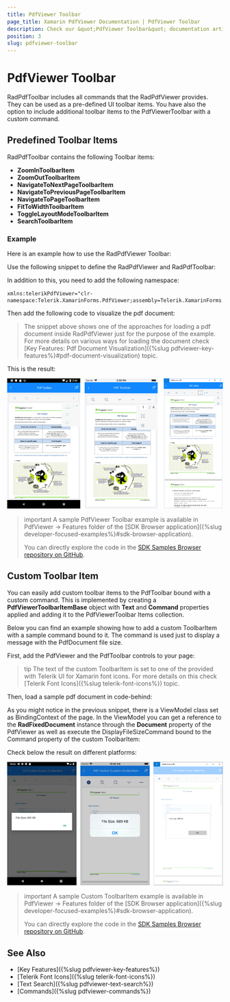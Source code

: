 ```yaml
---
title: PdfViewer Toolbar
page_title: Xamarin PdfViewer Documentation | PdfViewer Toolbar
description: Check our &quot;PdfViewer Toolbar&quot; documentation article for Telerik PdfViewer for Xamarin control.
position: 3
slug: pdfviewer-toolbar
---
```


# PdfViewer Toolbar

RadPdfToolbar includes all commands that the RadPdfViewer provides. They can be used as a pre-defined UI toolbar items. You have also the option to include additional toolbar items to the PdfViewerToolbar with a custom command.  

## Predefined Toolbar Items

RadPdfToolbar contains the following Toolbar items:

* **ZoomInToolbarItem**
* **ZoomOutToolbarItem**
* **NavigateToNextPageToolbarItem**
* **NavigateToPreviousPageToolbarItem**
* **NavigateToPageToolbarItem**
* **FitToWidthToolbarItem**
* **ToggleLayoutModeToolbarItem**
* **SearchToolbarItem**

### Example

Here is an example how to use the RadPdfViewer Toolbar:

Use the following snippet to define the RadPdfViewer and RadPdfToolbar:

<snippet id='pdfviewer-toolbar-xaml'/>

In addition to this, you need to add the following namespace:

```XAML
xmlns:telerikPdfViewer="clr-namespace:Telerik.XamarinForms.PdfViewer;assembly=Telerik.XamarinForms.PdfViewer"
```

Then add the following code to visualize the pdf document:

<snippet id='pdfviewer-toolbar'/>

>The snippet above shows one of the approaches for loading a pdf document inside RadPdfViewer just for the purpose of the example. For more details on various ways for loading the document check [Key Features: Pdf Document Visualization]({%slug pdfviewer-key-features%}#pdf-document-visualization) topic.

This is the result:

![PdfViewer Toolbar](images/pdfviewer-toolbar.png "PdfViewer Toolbar")

>important A sample PdfViewer Toolbar example is available in PdfViewer -> Features folder of the [SDK Browser application]({%slug developer-focused-examples%}#sdk-browser-application).
>
>You can directly explore the code in the [SDK Samples Browser repository on GitHub](https://github.com/telerik/xamarin-forms-sdk/tree/master/XamarinSDK/SDKBrowser/SDKBrowser/Examples/PdfViewerControl/FeaturesCategory/PdfToolbarExample).

## Custom Toolbar Item

You can easily add custom toolbar items to the PdfToolbar bound with a custom command. This is implemented by creating a **PdfViewerToolbarItemBase** object with **Text** and **Command** properties applied and adding it to the PdfViewerToolbar Items collection.

Below you can find an example showing how to add a custom ToolbarItem with a sample command bound to it. The command is used just to display a message with the PdfDocument file size.

First, add the PdfViewer and the PdfToolbar controls to your page:

<snippet id='pdfviewer-toolbar-customcommand-xaml' />

>tip The text of the custom ToolbarItem is set to one of the provided with Telerik UI for Xamarin font icons. For more details on this check [Telerik Font Icons]({%slug telerik-font-icons%}) topic. 

Then, load a sample pdf document in code-behind:

<snippet id='pdfviewer-toolbar-customcommand' />

As you might notice in the previous snippet, there is a ViewModel class set as BindingContext of the page. In the ViewModel you can get a reference to the **RadFixedDocument** instance through the **Document** property of the PdfViewer as well as execute the DisplayFileSizeCommand bound to the Command property of the custom ToolbarItem:

<snippet id='pdfviewer-toolbar-customcommand-vm' />

Check below the result on different platforms:

![PdfToolbar Custom ToolbarItem](images/pdfviewer-toolbar-customitem.png)

>important A sample Custom ToolbarItem example is available in PdfViewer -> Features folder of the [SDK Browser application]({%slug developer-focused-examples%}#sdk-browser-application).
>
>You can directly explore the code in the [SDK Samples Browser repository on GitHub](https://github.com/telerik/xamarin-forms-sdk/tree/master/XamarinSDK/SDKBrowser/SDKBrowser/Examples/PdfViewerControl/FeaturesCategory/CustomToolbarItemExample).

## See Also

- [Key Features]({%slug pdfviewer-key-features%})
- [Telerik Font Icons]({%slug telerik-font-icons%})
- [Text Search]({%slug pdfviewer-text-search%})
- [Commands]({%slug pdfviewer-commands%})

